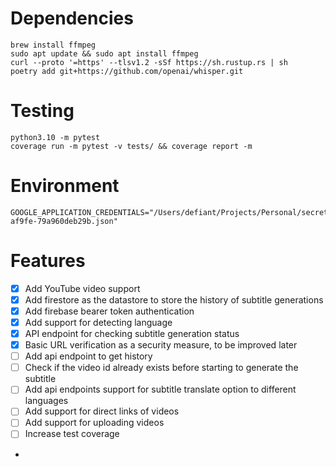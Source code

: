 # Dependencies
```shell
brew install ffmpeg
sudo apt update && sudo apt install ffmpeg
curl --proto '=https' --tlsv1.2 -sSf https://sh.rustup.rs | sh
poetry add git+https://github.com/openai/whisper.git
```

# Testing
```shell
python3.10 -m pytest
coverage run -m pytest -v tests/ && coverage report -m
```

# Environment
```dotenv
GOOGLE_APPLICATION_CREDENTIALS="/Users/defiant/Projects/Personal/secrets/pysubs-af9fe-79a960deb29b.json"
```

# Features
- [x] Add YouTube video support
- [x] Add firestore as the datastore to store the history of subtitle generations
- [x] Add firebase bearer token authentication
- [x] Add support for detecting language
- [x] API endpoint for checking subtitle generation status
- [x] Basic URL verification as a security measure, to be improved later 
- [ ] Add api endpoint to get history
- [ ] Check if the video id already exists before starting to generate the subtitle
- [ ] Add api endpoints support for subtitle translate option to different languages
- [ ] Add support for direct links of videos
- [ ] Add support for uploading videos
- [ ] Increase test coverage
- 

